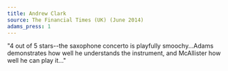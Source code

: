 ```yaml
---
title: Andrew Clark
source: The Financial Times (UK) (June 2014)
adams_press: 1
---
```

"4 out of 5 stars--the saxophone concerto is playfully smoochy...Adams demonstrates how well he understands the instrument, and McAllister how well he can play it..."